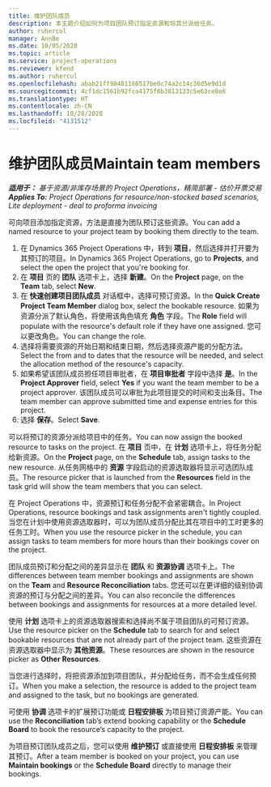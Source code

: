 ```yaml
---
title: 维护团队成员
description: 本主题介绍如何为项目团队预订指定资源和将其分派给任务。
author: ruhercul
manager: AnnBe
ms.date: 10/05/2020
ms.topic: article
ms.service: project-operations
ms.reviewer: kfend
ms.author: ruhercul
ms.openlocfilehash: abab21ff98481166517be0c74a2c14c36d5e9d1d
ms.sourcegitcommit: 4cf1dc1561b92fca4175f0b3813133c5e63ce8e6
ms.translationtype: HT
ms.contentlocale: zh-CN
ms.lasthandoff: 10/28/2020
ms.locfileid: "4131512"
---
```

# <a name="maintain-team-members"></a><span data-ttu-id="e1b83-103">维护团队成员</span><span class="sxs-lookup"><span data-stu-id="e1b83-103">Maintain team members</span></span>

<span data-ttu-id="e1b83-104">_**适用于：** 基于资源/非库存场景的 Project Operations，精简部署 - 估价开票交易_</span><span class="sxs-lookup"><span data-stu-id="e1b83-104">_**Applies To:** Project Operations for resource/non-stocked based scenarios, Lite deployment - deal to proforma invoicing_</span></span>

<span data-ttu-id="e1b83-105">可向项目添加指定资源，方法是直接为团队预订这些资源。</span><span class="sxs-lookup"><span data-stu-id="e1b83-105">You can add a named resource to your project team by booking them directly to the team.</span></span>

1. <span data-ttu-id="e1b83-106">在 Dynamics 365 Project Operations 中，转到 **项目**，然后选择并打开要为其预订的项目。</span><span class="sxs-lookup"><span data-stu-id="e1b83-106">In Dynamics 365 Project Operations, go to **Projects**, and select the open the project that you're booking for.</span></span>
2. <span data-ttu-id="e1b83-107">在 **项目** 页的 **团队** 选项卡上，选择 **新建**。</span><span class="sxs-lookup"><span data-stu-id="e1b83-107">On the **Project** page, on the **Team** tab, select **New**.</span></span> 
3. <span data-ttu-id="e1b83-108">在 **快速创建项目团队成员** 对话框中，选择可预订资源。</span><span class="sxs-lookup"><span data-stu-id="e1b83-108">In the **Quick Create Project Team Member** dialog box, select the bookable resource.</span></span> <span data-ttu-id="e1b83-109">如果为资源分派了默认角色，将使用该角色填充 **角色** 字段。</span><span class="sxs-lookup"><span data-stu-id="e1b83-109">The **Role** field will populate with the resource's default role if they have one assigned.</span></span> <span data-ttu-id="e1b83-110">您可以更改角色。</span><span class="sxs-lookup"><span data-stu-id="e1b83-110">You can change the role.</span></span> 
4. <span data-ttu-id="e1b83-111">选择将需要资源的开始日期和结束日期，然后选择资源产能的分配方法。</span><span class="sxs-lookup"><span data-stu-id="e1b83-111">Select the from and to dates that the resource will be needed, and select the allocation method of the resource's capacity.</span></span> 
5. <span data-ttu-id="e1b83-112">如果希望该团队成员担任项目审批者，在 **项目审批者** 字段中选择 **是**。</span><span class="sxs-lookup"><span data-stu-id="e1b83-112">In the **Project Approver** field, select **Yes** if you want the team member to be a project approver.</span></span> <span data-ttu-id="e1b83-113">该团队成员可以审批为此项目提交的时间和支出条目。</span><span class="sxs-lookup"><span data-stu-id="e1b83-113">The team member can approve submitted time and expense entries for this project.</span></span> 
6. <span data-ttu-id="e1b83-114">选择 **保存**。</span><span class="sxs-lookup"><span data-stu-id="e1b83-114">Select **Save**.</span></span>

<span data-ttu-id="e1b83-115">可以将预订的资源分派给项目中的任务。</span><span class="sxs-lookup"><span data-stu-id="e1b83-115">You can now assign the booked resource to tasks on the project.</span></span> <span data-ttu-id="e1b83-116">在 **项目** 页中，在 **计划** 选项卡上，将任务分配给新资源。</span><span class="sxs-lookup"><span data-stu-id="e1b83-116">On the **Project** page, on the **Schedule** tab, assign tasks to the new resource.</span></span> <span data-ttu-id="e1b83-117">从任务网格中的 **资源** 字段启动的资源选取器将显示可选团队成员。</span><span class="sxs-lookup"><span data-stu-id="e1b83-117">The resource picker that is launched from the **Resources** field in the task grid will show the team members that you can select.</span></span>


<span data-ttu-id="e1b83-118">在 Project Operations 中，资源预订和任务分配不会紧密耦合。</span><span class="sxs-lookup"><span data-stu-id="e1b83-118">In Project Operations, resource bookings and task assignments aren't tightly coupled.</span></span> <span data-ttu-id="e1b83-119">当您在计划中使用资源选取器时，可以为团队成员分配比其在项目中的工时更多的任务工时。</span><span class="sxs-lookup"><span data-stu-id="e1b83-119">When you use the resource picker in the schedule, you can assign tasks to team members for more hours than their bookings cover on the project.</span></span>

<span data-ttu-id="e1b83-120">团队成员预订和分配之间的差异显示在 **团队** 和 **资源协调** 选项卡上。</span><span class="sxs-lookup"><span data-stu-id="e1b83-120">The differences between team member bookings and assignments are shown on the **Team** and **Resource Reconciliation** tabs.</span></span> <span data-ttu-id="e1b83-121">您还可以在更详细的级别协调资源的预订与分配之间的差异。</span><span class="sxs-lookup"><span data-stu-id="e1b83-121">You can also reconcile the differences between bookings and assignments for resources at a more detailed level.</span></span>

<span data-ttu-id="e1b83-122">使用 **计划** 选项卡上的资源选取器搜索和选择尚不属于项目团队的可预订资源。</span><span class="sxs-lookup"><span data-stu-id="e1b83-122">Use the resource picker on the **Schedule** tab to search for and select bookable resources that are not already part of the project team.</span></span> <span data-ttu-id="e1b83-123">这些资源在资源选取器中显示为 **其他资源**。</span><span class="sxs-lookup"><span data-stu-id="e1b83-123">These resources are shown in the resource picker as **Other Resources**.</span></span>

<span data-ttu-id="e1b83-124">当您进行选择时，将把资源添加到项目团队，并分配给任务，而不会生成任何预订。</span><span class="sxs-lookup"><span data-stu-id="e1b83-124">When you make a selection, the resource is added to the project team and assigned to the task, but no bookings are generated.</span></span>

<span data-ttu-id="e1b83-125">可使用 **协调** 选项卡的扩展预订功能或 **日程安排板** 为项目预订资源产能。</span><span class="sxs-lookup"><span data-stu-id="e1b83-125">You can use the **Reconciliation** tab’s extend booking capability or the **Schedule Board** to book the resource’s capacity to the project.</span></span>

<span data-ttu-id="e1b83-126">为项目预订团队成员之后，您可以使用 **维护预订** 或直接使用 **日程安排板** 来管理其预订。</span><span class="sxs-lookup"><span data-stu-id="e1b83-126">After a team member is booked on your project, you can use **Maintain bookings** or the **Schedule Board** directly to manage their bookings.</span></span>
